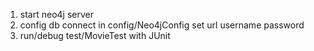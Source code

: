1. start neo4j server
2. config db connect in config/Neo4jConfig set url username password
3. run/debug  test/MovieTest with JUnit